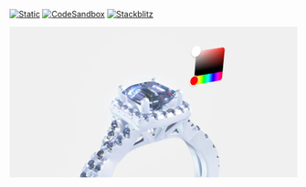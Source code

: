 [![Static](https://img.shields.io/badge/demo-%23646CFF.svg?logo=html5&logoColor=white)](https://pmndrs.github.io/examples/diamond-ring)
[![CodeSandbox](https://img.shields.io/badge/codesandbox-040404?logo=codesandbox&logoColor=DBDBDB)](https://codesandbox.io/s/github/pmndrs/examples/tree/main/demos/diamond-ring)
[![Stackblitz](https://img.shields.io/badge/stackblitz-fff?logo=Stackblitz&logoColor=1389FD)](https://stackblitz.com/github/pmndrs/examples/tree/main/demos/diamond-ring)

![](thumbnail.webp)
